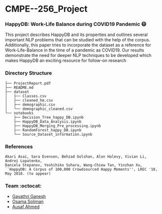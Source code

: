 # CMPE--256_Project

### **HappyDB: Work-Life Balance during COVID19 Pandemic** :mask:
This project describes HappyDB and its properties and outlines several important NLP problems that
can be studied with the help of the corpus. Additionally, this paper tries to incorporate the dataset as a reference for
Work-Life-Balance in the time of a pandemic as COVID19. Our results demonstrate the need for deeper
NLP techniques to be developed which makes HappyDB an exciting resource for follow-on research

### **Directory Structure**
```
├── ProjectReport.pdf
├── README.md
├── dataset
│   ├── Classes.csv
│   ├── cleaned_hm.csv
│   ├── demographic.csv
│   └── demographic_cleaned.csv
└── notebooks
    ├── Decision_Tree_happy_DB.ipynb
    ├── HappyDB_Data_Analysis.ipynb
    ├── HappyDB_Merging_Pre_processing.ipynb
    ├── RandomForest_happy_DB.ipynb
    └── Source_Dataset_information.ipynb
```

### **References**
```
Akari Asai, Sara Evensen, Behzad Golshan, Alon Halevy, Vivian Li, Andrei Lopatenko, 
Daniela Stepanov, Yoshihiko Suhara, Wang-Chiew Tan, Yinzhan Xu, 
``HappyDB: A Corpus of 100,000 Crowdsourced Happy Moments'', LREC '18, May 2018. (to appear)
```

### **Team** :octocat:
* [Gayathri Ganesh](https://github.com/gayathrig269)
* [Osama Soliman](https://github.com/osamamohamedsoliman)
* [Ausaf Ahmed](https://github.com/ausafaq)

